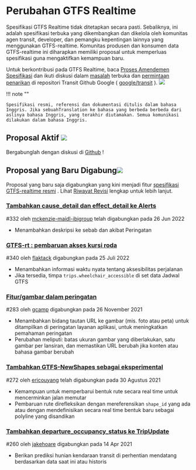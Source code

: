 # Perubahan GTFS Realtime

Spesifikasi GTFS Realtime tidak ditetapkan secara pasti. Sebaliknya, ini adalah spesifikasi terbuka yang dikembangkan dan dikelola oleh komunitas agen transit, developer, dan pemangku kepentingan lainnya yang menggunakan GTFS-realtime. Komunitas produsen dan konsumen data GTFS-realtime ini diharapkan memiliki proposal untuk memperluas spesifikasi guna mengaktifkan kemampuan baru.

Untuk berkontribusi pada GTFS Realtime, baca [Proses Amendemen Spesifikasi](../process) dan ikuti diskusi dalam [masalah](https://github.com/google/transit/issues) terbuka dan [permintaan penarikan](https://github.com/google/transit/pulls) di repositori Transit Github Google ( [google/transit](https://github.com/google/transit) ). ![](../../assets/mark-github.svg)

!!! note ""

    Spesifikasi resmi, referensi dan dokumentasi ditulis dalam bahasa Inggris. Jika sebuahTranslation ke bahasa yang berbeda berbeda dari aslinya bahasa Inggris, yang terakhir diutamakan. Semua komunikasi dilakukan dalam bahasa Inggris.

<!-- <br><div class="landing-page">
    <a class="button" href="../process">Proses Perubahan Spesifikasi</a><a class="button" href="../guiding-principles">Prinsip Panduan</a><a class="button" href="../revision-history">Riwayat Revisi</a><a class="button" href="../extensions">Ekstensi Waktu Nyata</a>
</div> -->

## Proposal Aktif ![](../../assets/pr-active.svg)

<!-- Proposal aktif untuk fitur baru diGTFS Realtime .  -->

Bergabunglah dengan diskusi di [Github](https://github.com/google/transit/pulls) !

<!-- <div class="row">
    <div class="active-container">
        <h3 class="title"><a class="no-icon" href="https://github.com/google/transit/pull/332" target="_blank">Menambahkancause_detail daneffect_detail ke Peringatan</a></h3>
        <p class="maintainer">#332 dibuka pada 31 Mei 2022 oleh <a class="no-icon" href="https://github.com/mckenzie-maidl-ibigroup" target="_blank">mckenzie-maidl-ibigroup</a></p>
    </div>
</div>
<div class="row"></div> -->

<!-- <div class="row no-active">
    <div class="no-active-container">
        <h3 class="title">Saat ini tidak ada proposal aktif untukGTFS Realtime .</h3>
        <p class="prompt">Punya proposal? &ensp;➜&ensp; Buka sebuah <a href="https://github.com/google/transit/pulls" target="_blank">tarik permintaan</a>.</p>
    </div>
</div>
<div class="row"></div> -->

## Proposal yang Baru Digabung![](../../assets/pr-merged.svg)

Proposal yang baru saja digabungkan yang kini menjadi fitur [spesifikasi GTFS-realtime resmi](../reference) . Lihat [Riwayat Revisi](../process#revision-history) lengkap untuk lebih lanjut.

<div class="row"><div class="leftcontainer"><h3 class="title"> <a href="https://github.com/google/transit/pull/332" class="no-icon" target="_blank">Tambahkan cause_detail dan effect_detail ke Alerts</a></h3><p class="maintainer"> #332 oleh <a href="https://github.com/mckenzie-maidl-ibigroup" class="no-icon" target="_blank">mckenzie-maidl-ibigroup</a> telah digabungkan pada 26 Jun 2022</p></div><div class="featurelist"><ul><li> Menambahkan deskripsi ke sebab dan akibat Peringatan </li></ul></div></div>

<div class="row"><div class="leftcontainer"><h3 class="title"> <a href="https://github.com/google/transit/pull/340" class="no-icon" target="_blank">GTFS-rt : pembaruan akses kursi roda</a></h3><p class="maintainer"> #340 oleh <a href="https://github.com/flaktack" class="no-icon" target="_blank">flaktack</a> digabungkan pada 25 Juli 2022</p></div><div class="featurelist"><ul><li> Menambahkan informasi waktu nyata tentang aksesibilitas perjalanan</li><li> Jika tersedia, timpa <code>trips.wheelchair_accessible</code> di set data Jadwal GTFS </li></ul></div></div>

<div class="row"><div class="leftcontainer"><h3 class="title"> <a href="https://github.com/google/transit/pull/283" class="no-icon" target="_blank">Fitur/gambar dalam peringatan</a></h3><p class="maintainer"> #283 oleh <a href="https://github.com/gcamp" class="no-icon" target="_blank">gcamp</a> digabungkan pada 26 November 2021</p></div><div class="featurelist"><ul><li> Menambahkan bidang tautan URL ke gambar (mis. foto atau peta) untuk ditampilkan di peringatan layanan aplikasi, untuk meningkatkan pemahaman peringatan</li><li> Perubahan meliputi: batas ukuran gambar yang diberlakukan, satu gambar per lansiran, dan memastikan URL berubah jika konten atau bahasa gambar berubah </li></ul></div></div>

<div class="row"><div class="leftcontainer"><h3 class="title"> <a href="https://github.com/google/transit/pull/272" class="no-icon" target="_blank">Tambahkan GTFS-NewShapes sebagai eksperimental</a></h3><p class="maintainer"> #272 oleh <a href="https://github.com/ericouyang" class="no-icon" target="_blank">ericouyang</a> telah digabungkan pada 30 Agustus 2021</p></div><div class="featurelist"><ul><li> Kemampuan untuk memperbarui bentuk rute secara real time untuk mencerminkan jalan memutar</li><li> Pembaruan rute direfleksikan dengan mereferensikan <code>shape_id</code> yang ada atau dengan mendefinisikan secara real time bentuk baru sebagai polyline yang disandikan </li></ul></div></div>

<div class="row"><div class="leftcontainer"><h3 class="title"> <a href="https://github.com/google/transit/pull/260" class="no-icon" target="_blank">Tambahkan departure_occupancy_status ke TripUpdate</a></h3><p class="maintainer"> #260 oleh <a href="https://github.com/jakehoare" class="no-icon" target="_blank">jakehoare</a> digabungkan pada 14 Apr 2021</p></div><div class="featurelist"><ul><li> Berikan prediksi hunian kendaraan transit di perhentian mendatang berdasarkan data saat ini atau historis</li></ul></div></div>

<div class="row"/>
